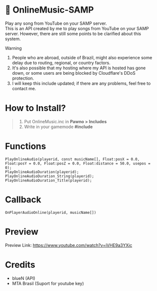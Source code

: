 # 🎷 OnlineMusic-SAMP
Play any song from YouTube on your SAMP server.<br>
This is an API created by me to play songs from YouTube on your SAMP server. However, there are still some points to be clarified about this system.

> [!Warning]
> 1. People who are abroad, outside of Brazil, might also experience some delay due to routing, regional, or country factors.
> 2. It's also possible that my hosting where my API is hosted has gone down, or some users are being blocked by Cloudflare's DDoS protection.
> 3. I will keep this include updated; if there are any problems, feel free to contact me.

# How to Install?
> 1. Put OnlineMusic.inc in **Pawno > Includes**
> 2. Write in your gamemode **#include <OnlineMusic>**

# Functions
```pawn
PlayOnlineAudio(playerid, const musicName[], Float:posX = 0.0, Float:posY = 0.0, Float:posZ = 0.0, Float:distance = 50.0, usepos = 0);
PlayOnlineAudioDuration(playerid);
PlayOnlineAudioDuration_String(playerid);
PlayOnlineAudioDuration_Title(playerid);
```

# Callback
```pawn
OnPlayerAudioOnline(playerid, musicName[])
```

# Preview
Preview Link: https://www.youtube.com/watch?v=iVHE9a3YXic

# Credits
- blueN (API)
- MTA Brasil (Suport for youtube key)
